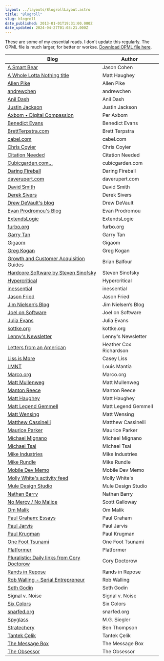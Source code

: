 ```yaml
---
layout: ../layouts/BlogrollLayout.astro
title: "Blogroll"
slug: blogroll
date_published: 2013-01-01T19:31:00.000Z
date_updated: 2024-04-27T01:03:21.000Z
---
```


These are some of my essential reads. I don't update this regularly. The OPML file is much larger, for better or workse. <a href="../jesses-essential-blogs.opml" download>Download OPML file here</a>.

| Blog                                                                                     | Author                 |
| ---------------------------------------------------------------------------------------- | ---------------------- |
| [A Smart Bear](https://longform.asmartbear.com/)                                         | Jason Cohen            |
| [A Whole Lotta Nothing title](https://a.wholelottanothing.org/)                          | Matt Haughey           |
| [Allen Pike](https://feeds.allenpike.com/feed/)                                          | Allen Pike             |
| [andrewchen](https://andrewchen.com/)                                                    | andrewchen             |
| [Anil Dash](https://www.anildash.com/rss)                                                | Anil Dash              |
| [Justin Jackson](https://justinjackson.ca/)                                              | Justin Jackson         |
| [Axbom • Digital Compassion](https://axbom.com/)                                         | Per Axbom              |
| [Benedict Evans](https://www.ben-evans.com/benedictevans?format=rss)                     | Benedict Evans         |
| [BrettTerpstra.com](https://brettterpstra.com/)                                          | Brett Terpstra         |
| [cabel.com](https://cabel.com/)                                                          | cabel.com              |
| [Chris Coyier](https://chriscoyier.net/)                                                 | Chris Coyier           |
| [Citation Needed](https://www.citationneeded.news/)                                      | Citation Needed        |
| [Cubicgarden.com…](https://cubicgarden.com/)                                             | cubicgarden.com        |
| [Daring Fireball](https://daringfireball.net/)                                           | Daring Fireball        |
| [daverupert.com](https://daverupert.com/)                                                | daverupert.com         |
| [David Smith](https://david-smith.org/)                                                  | David Smith            |
| [Derek Sivers](https://sivers.org/)                                                      | Derek Sivers           |
| [Drew DeVault's blog](https://drewdevault.com/)                                          | Drew DeVault           |
| [Evan Prodromou's Blog](https://evanp.me/)                                               | Evan Prodromou         |
| [ExtendsLogic](http://www.extendslogic.com/)                                             | ExtendsLogic           |
| [furbo.org](https://furbo.org/)                                                          | furbo.org              |
| [Garry Tan](https://www.youtube.com/channel/UCIBgYfDjtWlbJhg--Z4sOgQ)                    | Garry Tan              |
| [Gigaom](https://gigaom.com/)                                                            | Gigaom                 |
| [Greg Kogan](https://gregkogan.com/)                                                     | Greg Kogan             |
| [Growth and Customer Acquisition Guides](https://brianbalfour.com/essays/)               | Brian Balfour          |
| [Hardcore Software by Steven Sinofsky](https://hardcoresoftware.learningbyshipping.com/) | Steven Sinofsky        |
| [Hypercritical](http://hypercritical.co/)                                                | Hypercritical          |
| [inessential](https://inessential.com/)                                                  | inessential            |
| [Jason Fried](https://world.hey.com/jason)                                               | Jason Fried            |
| [Jim Nielsen’s Blog](https://blog.jim-nielsen.com/)                                      | Jim Nielsen’s Blog     |
| [Joel on Software](https://www.joelonsoftware.com/)                                      | Joel on Software       |
| [Julia Evans](https://jvns.ca/atom.xml)                                                  | Julia Evans            |
| [kottke.org](https://kottke.org/)                                                        | kottke.org             |
| [Lenny's Newsletter](https://www.lennysnewsletter.com/)                                  | Lenny's Newsletter     |
| [Letters from an American](https://heathercoxrichardson.substack.com/)                   | Heather Cox Richardson |
| [Liss is More](https://www.caseyliss.com/)                                               | Casey Liss             |
| [LMNT](https://lmnt.me/)                                                                 | Louis Mantia           |
| [Marco.org](https://marco.org/)                                                          | Marco.org              |
| [Matt Mullenweg](https://ma.tt/)                                                         | Matt Mullenweg         |
| [Manton Reece](https://www.manton.org/)                                                  | Manton Reece           |
| [Matt Haughey](https://a.wholelottanothing.org/)                                         | Matt Haughey           |
| [Matt Legend Gemmell](https://mattgemmell.com/)                                          | Matt Legend Gemmell    |
| [Matt Wensing](https://www.mattwensing.com/)                                             | Matt Wensing           |
| [Matthew Cassinelli](https://matthewcassinelli.com/)                                     | Matthew Cassinelli     |
| [Maurice Parker](https://vincode.io/)                                                    | Maurice Parker         |
| [Michael Mignano](https://mignano.co/)                                                   | Michael Mignano        |
| [Michael Tsai](https://mjtsai.com/blog)                                                  | Michael Tsai           |
| [Mike Industries](https://mikeindustries.com/blog/)                                      | Mike Industries        |
| [Mike Rundle](https://rundle.com/)                                                       | Mike Rundle            |
| [Mobile Dev Memo](https://mobiledevmemo.com/feed/)                                       | Mobile Dev Memo        |
| [Molly White's activity feed](https://www.mollywhite.net/feed/feed.xml)                  | Molly White's          |
| [Mule Design Studio](https://muledesign.com/)                                            | Mule Design Studio     |
| [Nathan Barry](https://nathanbarry.com/)                                                 | Nathan Barry           |
| [No Mercy / No Malice](https://www.profgalloway.com/)                                    | Scott Galloway         |
| [Om Malik](https://om.co/)                                                               | Om Malik               |
| [Paul Graham: Essays](http://www.paulgraham.com/articles.html)                           | Paul Graham            |
| [Paul Jarvis](https://pjrvs.com/)                                                        | Paul Jarvis            |
| [Paul Krugman](https://www.nytimes.com/column/paul-krugman)                              | Paul Krugman           |
| [One Foot Tsunami](https://onefoottsunami.com/)                                          | One Foot Tsunami       |
| [Platformer](https://www.platformer.news/)                                               | Platformer             |
| [Pluralistic: Daily links from Cory Doctorow](https://pluralistic.net/)                  | Cory Doctorow          |
| [Rands in Repose](https://randsinrepose.com/)                                            | Rands in Repose        |
| [Rob Walling - Serial Entrepreneur](https://robwalling.com/)                             | Rob Walling            |
| [Seth Godin](https://seths.blog/rss.xml")                                                | Seth Godin             |
| [Signal v. Noise](https://m.signalvnoise.com/feed/)                                      | Signal v. Noise        |
| [Six Colors](https://sixcolors.com/)                                                     | Six Colors             |
| [snarfed.org](https://snarfed.org/)                                                      | snarfed.org            |
| [Spyglass](https://spyglass.org/)                                                        | M.G. Siegler           |
| [Stratechery](https://stratechery.com/)                                                  | Ben Thompson           |
| [Tantek Çelik](https://tantek.com/updates.atom)                                          | Tantek Çelik           |
| [The Message Box](https://www.messageboxnews.com/)                                       | The Message Box        |
| [The Obsessor](https://www.theobsessor.com/rss/)                                         | The Obsessor           |
